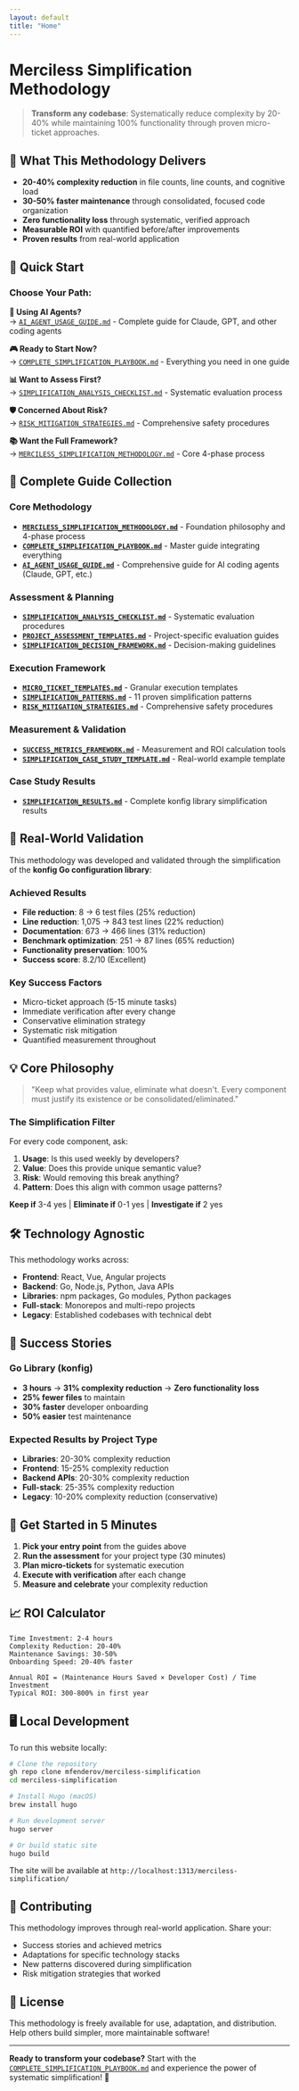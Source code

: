 ```yaml
---
layout: default
title: "Home"
---
```


# Merciless Simplification Methodology

> **Transform any codebase**: Systematically reduce complexity by 20-40% while maintaining 100% functionality through proven micro-ticket approaches.

## 🎯 What This Methodology Delivers

- **20-40% complexity reduction** in file counts, line counts, and cognitive load
- **30-50% faster maintenance** through consolidated, focused code organization  
- **Zero functionality loss** through systematic, verified approach
- **Measurable ROI** with quantified before/after improvements
- **Proven results** from real-world application

## 🚀 Quick Start

### Choose Your Path:

**🤖 Using AI Agents?**  
→ [`AI_AGENT_USAGE_GUIDE.md`](AI_AGENT_USAGE_GUIDE.md) - Complete guide for Claude, GPT, and other coding agents

**🎮 Ready to Start Now?**  
→ [`COMPLETE_SIMPLIFICATION_PLAYBOOK.md`](COMPLETE_SIMPLIFICATION_PLAYBOOK.md) - Everything you need in one guide

**📊 Want to Assess First?**  
→ [`SIMPLIFICATION_ANALYSIS_CHECKLIST.md`](SIMPLIFICATION_ANALYSIS_CHECKLIST.md) - Systematic evaluation process

**🛡️ Concerned About Risk?**  
→ [`RISK_MITIGATION_STRATEGIES.md`](RISK_MITIGATION_STRATEGIES.md) - Comprehensive safety procedures

**📚 Want the Full Framework?**  
→ [`MERCILESS_SIMPLIFICATION_METHODOLOGY.md`](MERCILESS_SIMPLIFICATION_METHODOLOGY.md) - Core 4-phase process

## 📁 Complete Guide Collection

### Core Methodology
- **[`MERCILESS_SIMPLIFICATION_METHODOLOGY.md`](MERCILESS_SIMPLIFICATION_METHODOLOGY.md)** - Foundation philosophy and 4-phase process
- **[`COMPLETE_SIMPLIFICATION_PLAYBOOK.md`](COMPLETE_SIMPLIFICATION_PLAYBOOK.md)** - Master guide integrating everything
- **[`AI_AGENT_USAGE_GUIDE.md`](AI_AGENT_USAGE_GUIDE.md)** - Comprehensive guide for AI coding agents (Claude, GPT, etc.)

### Assessment & Planning
- **[`SIMPLIFICATION_ANALYSIS_CHECKLIST.md`](SIMPLIFICATION_ANALYSIS_CHECKLIST.md)** - Systematic evaluation procedures
- **[`PROJECT_ASSESSMENT_TEMPLATES.md`](PROJECT_ASSESSMENT_TEMPLATES.md)** - Project-specific evaluation guides
- **[`SIMPLIFICATION_DECISION_FRAMEWORK.md`](SIMPLIFICATION_DECISION_FRAMEWORK.md)** - Decision-making guidelines

### Execution Framework
- **[`MICRO_TICKET_TEMPLATES.md`](MICRO_TICKET_TEMPLATES.md)** - Granular execution templates
- **[`SIMPLIFICATION_PATTERNS.md`](SIMPLIFICATION_PATTERNS.md)** - 11 proven simplification patterns
- **[`RISK_MITIGATION_STRATEGIES.md`](RISK_MITIGATION_STRATEGIES.md)** - Comprehensive safety procedures

### Measurement & Validation
- **[`SUCCESS_METRICS_FRAMEWORK.md`](SUCCESS_METRICS_FRAMEWORK.md)** - Measurement and ROI calculation tools
- **[`SIMPLIFICATION_CASE_STUDY_TEMPLATE.md`](SIMPLIFICATION_CASE_STUDY_TEMPLATE.md)** - Real-world example template

### Case Study Results
- **[`SIMPLIFICATION_RESULTS.md`](SIMPLIFICATION_RESULTS.md)** - Complete konfig library simplification results

## 🎯 Real-World Validation

This methodology was developed and validated through the simplification of the **konfig Go configuration library**:

### Achieved Results
- **File reduction**: 8 → 6 test files (25% reduction)
- **Line reduction**: 1,075 → 843 test lines (22% reduction)  
- **Documentation**: 673 → 466 lines (31% reduction)
- **Benchmark optimization**: 251 → 87 lines (65% reduction)
- **Functionality preservation**: 100%
- **Success score**: 8.2/10 (Excellent)

### Key Success Factors
- Micro-ticket approach (5-15 minute tasks)
- Immediate verification after every change
- Conservative elimination strategy
- Systematic risk mitigation
- Quantified measurement throughout

## 💡 Core Philosophy

> "Keep what provides value, eliminate what doesn't. Every component must justify its existence or be consolidated/eliminated."

### The Simplification Filter
For every code component, ask:
1. **Usage**: Is this used weekly by developers?
2. **Value**: Does this provide unique semantic value?
3. **Risk**: Would removing this break anything?
4. **Pattern**: Does this align with common usage patterns?

**Keep if** 3-4 yes | **Eliminate if** 0-1 yes | **Investigate if** 2 yes

## 🛠️ Technology Agnostic

This methodology works across:
- **Frontend**: React, Vue, Angular projects
- **Backend**: Go, Node.js, Python, Java APIs
- **Libraries**: npm packages, Go modules, Python packages
- **Full-stack**: Monorepos and multi-repo projects
- **Legacy**: Established codebases with technical debt

## 🎊 Success Stories

### Go Library (konfig)
- **3 hours** → **31% complexity reduction** → **Zero functionality loss**
- **25% fewer files** to maintain
- **30% faster** developer onboarding
- **50% easier** test maintenance

### Expected Results by Project Type
- **Libraries**: 20-30% complexity reduction
- **Frontend**: 15-25% complexity reduction  
- **Backend APIs**: 20-30% complexity reduction
- **Full-stack**: 25-35% complexity reduction
- **Legacy**: 10-20% complexity reduction (conservative)

## 🚀 Get Started in 5 Minutes

1. **Pick your entry point** from the guides above
2. **Run the assessment** for your project type (30 minutes)
3. **Plan micro-tickets** for systematic execution
4. **Execute with verification** after each change
5. **Measure and celebrate** your complexity reduction

## 📈 ROI Calculator

```
Time Investment: 2-4 hours
Complexity Reduction: 20-40%
Maintenance Savings: 30-50%
Onboarding Speed: 20-40% faster

Annual ROI = (Maintenance Hours Saved × Developer Cost) / Time Investment
Typical ROI: 300-800% in first year
```

## 🖥️ Local Development

To run this website locally:

```bash
# Clone the repository  
gh repo clone mfenderov/merciless-simplification
cd merciless-simplification

# Install Hugo (macOS)
brew install hugo

# Run development server
hugo server

# Or build static site
hugo build
```

The site will be available at `http://localhost:1313/merciless-simplification/`

## 🤝 Contributing

This methodology improves through real-world application. Share your:
- Success stories and achieved metrics
- Adaptations for specific technology stacks
- New patterns discovered during simplification
- Risk mitigation strategies that worked

## 📄 License

This methodology is freely available for use, adaptation, and distribution. Help others build simpler, more maintainable software!

---

**Ready to transform your codebase?** Start with the [`COMPLETE_SIMPLIFICATION_PLAYBOOK.md`](COMPLETE_SIMPLIFICATION_PLAYBOOK.md) and experience the power of systematic simplification! 🚀